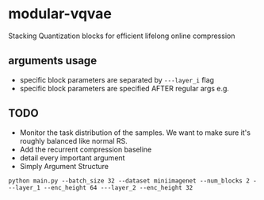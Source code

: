 # modular-vqvae
Stacking Quantization blocks for efficient lifelong online compression

## arguments usage
 - specific block parameters are separated by `---layer_i` flag
 - specific block parameters are specified AFTER regular args
 e.g. 

## TODO
 - Monitor the task distribution of the samples. We want to make sure it's roughly balanced like normal RS.
 - Add the recurrent compression baseline
 - detail every important argument
 - Simply Argument Structure 

 
```
python main.py --batch_size 32 --dataset miniimagenet --num_blocks 2 ---layer_1 --enc_height 64 ---layer_2 --enc_height 32
```

